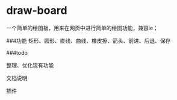 draw-board
==========

一个简单的绘图板，用来在网页中进行简单的绘图功能，兼容ie；

###功能
矩形、圆形、直线、曲线、橡皮擦、箭头、前进、后退、保存

###todo

整理、优化现有功能

文档说明

插件

